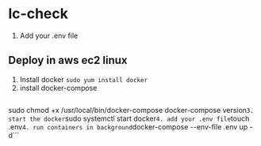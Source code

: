 # lc-check
1. Add your .env file


## Deploy in aws ec2 linux

1. Install docker
   ```sudo yum install docker```
3. install docker-compose
   ```sudo curl -L https://github.com/docker/compose/releases/latest/download/docker-compose-$(uname -s)-$(uname -m) -o /usr/local/bin/docker-compose
  sudo chmod +x /usr/local/bin/docker-compose
docker-compose version```
3. start the docker
  ```sudo systemctl start docker```
4. add your .env file
  ```touch .env```
4. run containers in background
  ```docker-compose --env-file  .env up -d```
